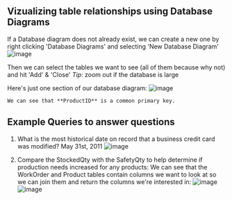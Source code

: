 ## Vizualizing table relationships using Database Diagrams

If a Database diagram does not already exist, we can create a new one by right clicking 'Database Diagrams' and selecting 'New Database Diagram'
![image](https://github.com/Meowdypi/MS-SQL-Server/assets/122643833/99b2801a-4d94-4a93-adf0-044efd10b6dc)


Then we can select the tables we want to see (all of them because why not) and hit 'Add' & 'Close'
*Tip*: zoom out if the database is large

Here's just one section of our database diagram:
![image](https://github.com/Meowdypi/MS-SQL-Server/assets/122643833/64a75cd8-9fcb-48b3-9139-333a6f55a201)


	We can see that **ProductID** is a common primary key.

## Example Queries to answer questions

1. What is the most historical date on record that a business credit card was modified?
	May 31st, 2011
![image](https://github.com/Meowdypi/MS-SQL-Server/assets/122643833/a7e42001-6955-4c11-b22a-7c1d25717f72)


2. Compare the StockedQty with the SafetyQty to help determine if production needs increased for any products:
	We can see that the WorkOrder and Product tables contain columns we want to look at so we can join them and return the columns we're interested in:
![image](https://github.com/Meowdypi/MS-SQL-Server/assets/122643833/479fb2f3-ca92-408a-a04d-8d3f51567c14)
![image](https://github.com/Meowdypi/MS-SQL-Server/assets/122643833/55752ac2-9a50-4679-8333-9a8c422b0e51)



